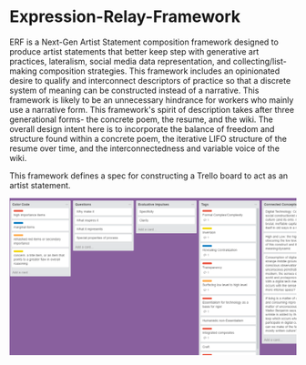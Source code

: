# Expression-Relay-Framework

ERF is a Next-Gen Artist Statement composition framework designed to produce artist statements that better keep step with generative art practices, lateralism, social media data representation, and collecting/list-making composition strategies. This framework includes an opinionated desire to qualify and interconnect descriptors of practice so that a discrete system of meaning can be constructed instead of a narrative. This framework is likely to be an unnecessary hindrance for workers who mainly use a narrative form. This framework's spirit of description takes after three generational forms- the concrete poem, the resume, and the wiki. The overall design intent here is to incorporate the balance of freedom and structure found within a concrete poem, the iterative LIFO structure of the resume over time, and the interconnectedness and variable voice of the wiki.

This framework defines a spec for constructing a Trello board to act as an artist statement.

![example board](/images/example.png?raw=true)